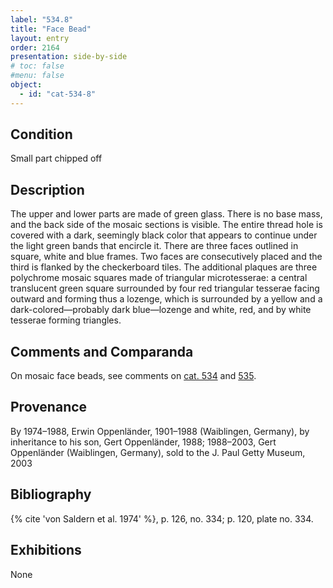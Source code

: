 ```yaml
---
label: "534.8"
title: "Face Bead"
layout: entry
order: 2164
presentation: side-by-side
# toc: false
#menu: false 
object:
  - id: "cat-534-8"
---
```


## Condition

Small part chipped off

## Description

The upper and lower parts are made of green glass. There is no base mass, and the back side of the mosaic sections is visible. The entire thread hole is covered with a dark, seemingly black color that appears to continue under the light green bands that encircle it. There are three faces outlined in square, white and blue frames. Two faces are consecutively placed and the third is flanked by the checkerboard tiles. The additional plaques are three polychrome mosaic squares made of triangular microtesserae: a central translucent green square surrounded by four red triangular tesserae facing outward and forming thus a lozenge, which is surrounded by a yellow and a dark-colored—probably dark blue—lozenge and white, red, and by white tesserae forming triangles.

## Comments and Comparanda

On mosaic face beads, see comments on [cat. 534](/catalogue/cat-534) and [535](/catalogue/cat-535).

## Provenance

By 1974–1988, Erwin Oppenländer, 1901–1988 (Waiblingen, Germany), by inheritance to his son, Gert Oppenländer, 1988; 1988–2003, Gert Oppenländer (Waiblingen, Germany), sold to the J. Paul Getty Museum, 2003

## Bibliography

{% cite 'von Saldern et al. 1974' %}, p. 126, no. 334; p. 120, plate no. 334.

## Exhibitions

None